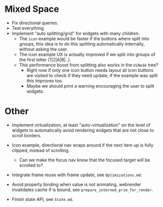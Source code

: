 # Mixed Space

* Fix directional queries.
* Test everything.
* Implement "auto splitting/grid" for widgets with many children.
    - The `icon` example would be faster if the buttons where split into groups, this idea is to 
        do this splitting automatically internally, without asking the user.
    - The icon example UX is actually improved if we split into groups of the first letter [1|2|A|B|..].
    - This performance boost from splitting also works in the `UiNode` tree?
        - Right now if only one icon button needs layout all icon buttons are visited to check if they need update, if the
          example was split this improves too.
        - Maybe we should print a warning encouraging the user to split widgets.

# Other

* Implement virtualization, at least "auto-virtualization" on the level of widgets to automatically avoid rendering widgets that are not close
to scroll borders.

* Icon example, directional nav wraps around if the next item up is fully clipped, instead of scrolling.
    - Can we make the focus nav know that the focused target will be scrolled to?

* Integrate frame reuse with frame update, see `Optimizations.md`.
* Avoid property binding when value is not animating, webrender invalidates cache if is bound, see `prepare_interned_prim_for_render`.
* Finish state API, see `State.md`.